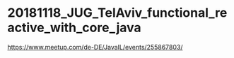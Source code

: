 # 20181118_JUG_TelAviv_functional_reactive_with_core_java
https://www.meetup.com/de-DE/JavaIL/events/255867803/
